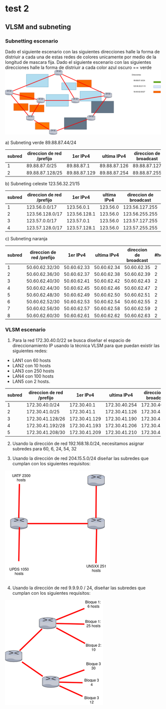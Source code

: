 # test 2

## VLSM and subneting

### Subnetting escenario

Dado el siguiente escenario con las siguientes direcciones halle la forma de distriuir a cada una de estas redes de colores unicamente por medio de la longitud de mascara fija.
Dado el siguiente escenario con las siguientes direcciones halle la forma de distriuir a cada
color azul oscuro == verde
![test 5](./imgs/test5.png)

a) Subneting verde
89.88.87.44/24

| subred | direccion de red /prefijo | 1er IPv4     | ultima IPv4  | direccion de broadcast | #hosts |
| ------ | ------------------------- | ------------ | ------------ | ---------------------- | ------ |
| 1      | 89.88.87.0/25             | 89.88.87.1   | 89.88.87.126 | 89.88.87.127           | 62     |
| 2      | 89.88.87.128/25           | 89.88.87.129 | 89.88.87.254 | 89.88.87.255           | 62     |

b) Subneting celeste
123.56.32.21/15

| subred | direccion de red /prefijo | 1er IPv4     | ultima IPv4 | direccion de broadcast | #hosts |
| ------ | ------------------------- | ------------ | ----------- | ---------------------- | ------ |
| 1      | 123.56.0.0/17             | 123.56.0.1   | 123.56.0    | 123.56.127.255         | 32768  |
| 2      | 123.56.128.0/17           | 123.56.128.1 | 123.56.0    | 123.56.255.255         | 32768  |
| 3      | 123.57.0.0/17             | 123.57.0.1   | 123.56.0    | 123.57.127.255         | 32768  |
| 4      | 123.57.128.0/17           | 123.57.128.1 | 123.56.0    | 123.57.255.255         | 32768  |

c) Subneting naranja

| subred | direccion de red /prefijo | 1er IPv4    | ultima IPv4 | direccion de broadcast | #hosts |
| ------ | ------------------------- | ----------- | ----------- | ---------------------- | ------ |
| 1      | 50.60.62.32/30            | 50.60.62.33 | 50.60.62.34 | 50.60.62.35            | 2      |
| 2      | 50.60.62.36/30            | 50.60.62.37 | 50.60.62.38 | 50.60.62.39            | 2      |
| 3      | 50.60.62.40/30            | 50.60.62.41 | 50.60.62.42 | 50.60.62.43            | 2      |
| 4      | 50.60.62.44/30            | 50.60.62.45 | 50.60.62.46 | 50.60.62.47            | 2      |
| 5      | 50.60.62.48/30            | 50.60.62.49 | 50.60.62.50 | 50.60.62.51            | 2      |
| 6      | 50.60.62.52/30            | 50.60.62.53 | 50.60.62.54 | 50.60.62.55            | 2      |
| 7      | 50.60.62.56/30            | 50.60.62.57 | 50.60.62.58 | 50.60.62.59            | 2      |
| 8      | 50.60.62.60/30            | 50.60.62.61 | 50.60.62.62 | 50.60.62.63            | 2      |

### VLSM escenario

1. Para la red 172.30.40.0/22 se busca diseñar el espacio de direccionamiento IP usando la técnica VLSM para que puedan existir las siguientes redes:

- LAN1 con 60 hosts
- LAN2 con 10 hosts
- LAN3 con 250 hosts
- LAN4 con 100 hosts
- LAN5 con 2 hosts.

| subred | direccion de red /prefijo | 1er IPv4      | ultima IPv4   | direccion de broadcast | #hosts |
| ------ | ------------------------- | ------------- | ------------- | ---------------------- | ------ |
| 1      | 172.30.40.0/24            | 172.30.40.1   | 172.30.40.254 | 172.30.40.255          | 254    |
| 2      | 172.30.41.0/25            | 172.30.41.1   | 172.30.41.126 | 172.30.41.127          | 126    |
| 3      | 172.30.41.128/26          | 172.30.41.129 | 172.30.41.190 | 172.30.41.191          | 62     |
| 4      | 172.30.41.192/28          | 172.30.41.193 | 172.30.41.206 | 172.30.41.207          | 14     |
| 5      | 172.30.41.208/30          | 172.30.41.209 | 172.30.41.210 | 172.30.41.211          | 2      |

2. Usando la dirección de red 192.168.18.0/24, necesitamos asignar subredes para 60, 6, 24, 54, 32

3. Usando la dirección de red 204.15.5.0/24 diseñar las subredes que cumplan con los siguientes requisitos:

![imagen para test de redes](./imgs/test3.png)


4. Usando la dirección de red 9.9.9.0 / 24, diseñar las subredes que cumplan con los siguientes requisitos:

![imagen para test de redes](./imgs/test4.png)

